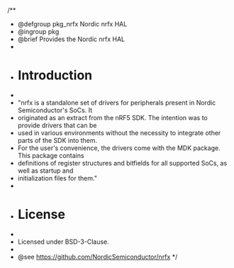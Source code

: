 /**
 * @defgroup pkg_nrfx   Nordic nrfx HAL
 * @ingroup  pkg
 * @brief    Provides the Nordic nrfx HAL
 *
 * # Introduction
 *
 * "nrfx is a standalone set of drivers for peripherals present in Nordic Semiconductor's SoCs. It
 * originated as an extract from the nRF5 SDK. The intention was to provide drivers that can be
 * used in various environments without the necessity to integrate other parts of the SDK into them.
 * For the user's convenience, the drivers come with the MDK package. This package contains
 * definitions of register structures and bitfields for all supported SoCs, as well as startup and
 * initialization files for them."
 *
 * # License
 *
 * Licensed under BSD-3-Clause.
 *
 * @see      https://github.com/NordicSemiconductor/nrfx
 */
